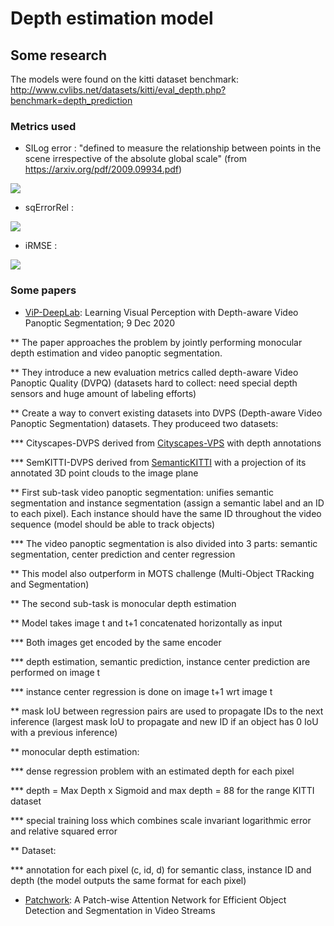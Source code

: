 # Depth estimation model

## Some research

The models were found on the kitti dataset benchmark: http://www.cvlibs.net/datasets/kitti/eval_depth.php?benchmark=depth_prediction

### Metrics used 

* SILog error : "defined to measure the relationship between points in the scene irrespective of the absolute global scale" (from https://arxiv.org/pdf/2009.09934.pdf)

<img src="https://render.githubusercontent.com/render/math?math=SILog=\frac{1}{T}\sum_{i}^{}d_{i}^{2}-\frac{1}{T^{2}}(\sum_{i}^{}d_{i})^{2}\text{,%20with%20}d_{i}=log(y_{i})-log(y_{i}^{*})">

* sqErrorRel : 

<img src="https://render.githubusercontent.com/render/math?math=SRE=\sqrt{\frac{1}{T}\sum_{i}^{}}\frac{\left|\left|y_{i}-y_{i}^{*}\right|\right|^{2}}{y_{i}^{*}}">


* iRMSE :

<img src="https://render.githubusercontent.com/render/math?math=iRMSE=\sqrt{\frac{1}{\left|N\right|}\sum_{i\in%20N}^{}\left|\frac{1}{d_{i}}-\frac{1}{d_{i}^{*}}\right|}">

### Some papers

* [ViP-DeepLab](https://arxiv.org/pdf/2012.05258.pdf): Learning Visual Perception with Depth-aware Video Panoptic
Segmentation; 9 Dec 2020

** The paper approaches the problem by jointly performing monocular depth estimation and video panoptic segmentation.

** They introduce a new evaluation metrics called depth-aware Video Panoptic Quality (DVPQ) (datasets hard to collect: need special depth sensors and huge amount of labeling efforts)

** Create a way to convert existing datasets into DVPS (Depth-aware Video Panoptic Segmentation) datasets. They produceed two datasets: 

*** Cityscapes-DVPS derived from [Cityscapes-VPS](https://paperswithcode.com/dataset/cityscapes-vps) with depth annotations 

*** SemKITTI-DVPS derived from [SemanticKITTI](http://www.semantic-kitti.org/) with a projection of its annotated 3D point clouds to the image plane

** First sub-task video panoptic segmentation: unifies semantic segmentation and instance segmentation (assign a semantic label and an ID to each pixel). Each instance should have the same ID throughout the video sequence (model should be able to track objects)

*** The video panoptic segmentation is also divided into 3 parts: semantic segmentation, center prediction and center regression

** This model also outperform in MOTS challenge (Multi-Object TRacking and Segmentation)

** The second sub-task is monocular depth estimation

** Model takes image t and t+1 concatenated horizontally as input

*** Both images get encoded by the same encoder

*** depth estimation, semantic prediction, instance center prediction are performed on image t

*** instance center regression is done on image t+1 wrt image t

** mask IoU between regression pairs are used to propagate IDs to the next inference (largest mask IoU to propagate and new ID if an object has 0 IoU with a previous inference)

** monocular depth estimation: 

*** dense regression problem with an estimated depth for each pixel

*** depth = Max Depth x Sigmoid and max depth = 88 for the range KITTI dataset

*** special training loss which combines scale invariant logarithmic error and relative squared error

** Dataset:

*** annotation for each pixel (c, id, d) for semantic class, instance ID and depth (the model outputs the same format for each pixel)


* [Patchwork](https://arxiv.org/pdf/1904.01784.pdf): A Patch-wise Attention Network for
Efficient Object Detection and Segmentation in Video Streams
